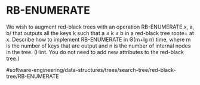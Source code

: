 # RB-ENUMERATE

We wish to augment red-black trees with an operation RB-ENUMERATE.x,
a, b/ that outputs all the keys k such that a ≤ k ≤ b in a red-black
tree roote= at x. Describe how to implement RB-ENUMERATE in Θ(m+lg n)
time, where m is the number of keys that are output and n is the
number of internal nodes in the tree. (Hint. You do not need to add
new attributes to the red-black tree.)



#software-engineering/data-structures/trees/search-tree/red-black-tree/RB-ENUMERATE

